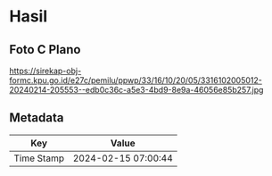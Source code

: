 # Hasil

## Foto C Plano

https://sirekap-obj-formc.kpu.go.id/e27c/pemilu/ppwp/33/16/10/20/05/3316102005012-20240214-205553--edb0c36c-a5e3-4bd9-8e9a-46056e85b257.jpg


## Metadata

| Key        | Value               |
| ---------- | ------------------- |
| Time Stamp | 2024-02-15 07:00:44 |




